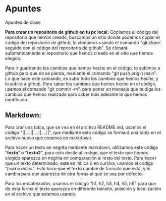 # Apuntes
Apuntes de clase

<strong>Para crear un repositorio de github en tu pc local:</strong>
Copiamos el código del repositorio que hemos creado,
buscamos un sitio donde podemos copiar el código del repositorio de github,
lo clonamos usando el comando "git clone: seguido con el código del repositorio de github".
Se clonará automaticamente el repositorio que hemos creado en el sitio que hemos elegido.

Para ir guardando los cambios que hemos hecho en el código, lo subimos a github para que no se pierda,
mediante el comando "git push origin main". Lo que hace este comando, es subir todo los cambios que hemos hecho,
y lo subirá a github. Para saber los cambios que hemos hecho en el código, usamos el comando "git commit -m", 
para poner un mensaje que te diga los cambios que hemos realizado para saber más adelante lo que hemos modficado.

<h2>Markdown:</h2>
Para crar una tabla, que se vea en el archivo README.md, usamos el código "||....||....||....||",
que mediante este código se formará una tabla en el archivo nuevo que creamos en markdown.

Para hacer un texto en negrita mediante markdown, utilizamos este código "**texto**" o "__texto2__", para esto decile al codigo,
que el texto que hemos elegido aparezca en negrita en comparación al resto del texto. Para hacer que un texto determinado,
este en itálica o en cursiva, usamos el código "*hola* o _adios_". Esto hace que el texto cambie de formato que está,
y lo cambia para que aparezca de otra forma al que se usa por defecto.

Para los encabezados, usamos el código "h1, h2, h3, h4, h5, h6" para que de esta forma el texto aparezca en diferente tamaño,
posición y localización en el archivo que estemos usando.

